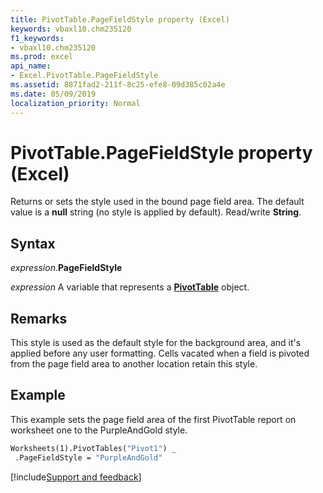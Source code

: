 ```yaml
---
title: PivotTable.PageFieldStyle property (Excel)
keywords: vbaxl10.chm235120
f1_keywords:
- vbaxl10.chm235120
ms.prod: excel
api_name:
- Excel.PivotTable.PageFieldStyle
ms.assetid: 8871fad2-211f-8c25-efe8-09d385c02a4e
ms.date: 05/09/2019
localization_priority: Normal
---
```



# PivotTable.PageFieldStyle property (Excel)

Returns or sets the style used in the bound page field area. The default value is a **null** string (no style is applied by default). Read/write **String**.


## Syntax

_expression_.**PageFieldStyle**

_expression_ A variable that represents a **[PivotTable](Excel.PivotTable.md)** object.


## Remarks

This style is used as the default style for the background area, and it's applied before any user formatting. Cells vacated when a field is pivoted from the page field area to another location retain this style.


## Example

This example sets the page field area of the first PivotTable report on worksheet one to the PurpleAndGold style.

```vb
Worksheets(1).PivotTables("Pivot1") _ 
 .PageFieldStyle = "PurpleAndGold"
```




[!include[Support and feedback](~/includes/feedback-boilerplate.md)]